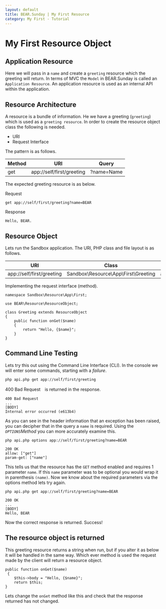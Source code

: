 ```yaml
---
layout: default
title: BEAR.Sunday | My First Resource
category: My First - Tutorial
---
```


# My First Resource Object

## Application Resource

Here we will pass in a `name` and create a `greeting` resource which the greeting will return.
In terms of MVC the `Model` in BEAR.Sunday is called an `Application Resource`. 
An application resource is used as an internal API within the application.

## Resource Architecture 

A resource is a bundle of information. 
He we have a greeting (`greeting`) which is used as a `greeting resource`.
In order to create the resource object class the following is needed.

 * URI
 * Request Interface 

The pattern is as follows.

| Method | URI                         | Query      |
|--------|-----------------------------|------------|
| get    | app://self/first/greeting   |?name=Name  |

The expected greeting resource is as below.

Request
```
get app://self/first/greeting?name=BEAR
```
Response
```
Hello, BEAR.
```

## Resource Object 

Lets run the Sandbox application. The URI, PHP class and file layout is as follows. 


| URI | Class | File |
|-----|--------|-----|
| app://self/first/greeting | Sandbox\Resource\App\First\Greeting | apps/Sandbox/src/Sandbox/Resource/App/First/Greeting.php |

Implementing the request interface (method).

```
namespace Sandbox\Resource\App\First;

use BEAR\Resource\ResourceObject;

class Greeting extends ResourceObject
{
    public function onGet($name)
    {
        return "Hello, {$name}";
    }
}
```


## Command Line Testing 

Lets try this out using the Command Line Interface (CLI). 
In the console we will enter some commands, starting with a *failure*.

```
php api.php get app://self/first/greeting
```
400 Bad Request　is returned in the response.
```
400 Bad Request
...
[BODY]
Internal error occurred (e613b4)
```
As you can see in the header information that an exception has been raised, 
you can decipher that in the query a `name` is required. 
Using the *`OPTIONS`Method* you can more accurately examine this.

```
php api.php options app://self/first/greeting?name=BEAR
```

```
200 OK
allow: ["get"]
param-get: ["name"]
```

This tells us that the resource has the `GET` method enabled and requires 1 parameter `name`.
If this `name` parameter was to be optional you would wrap it in parenthesis `(name)`.
Now we know about the required parameters via the options method lets try again.
 

```
php api.php get app://self/first/greeting?name=BEAR
```
```
200 OK
...
[BODY]
Hello, BEAR
```
Now the correct response is returned. Success!

## The resource object is returned 

This greeting resource returns a string when run, 
but if you alter it as below it will be handled in the same way.
Which ever method is used the request made by the client will return a resource object.

```
public function onGet($name)
 {
    $this->body = "Hello, {$name}";
    return $this;
}
```

Lets change the `onGet` method like this and check that the response returned has not changed.

